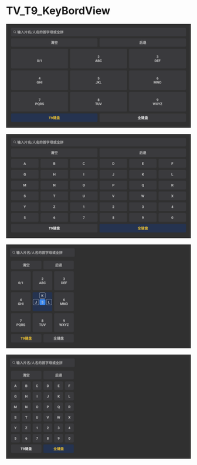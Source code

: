 # TV_T9_KeyBordView


![运行效果](https://raw.githubusercontent.com/jaychou2012/TV_T9_KeyBordView/master/Screenshot_1556891580.png)

![运行效果](https://raw.githubusercontent.com/jaychou2012/TV_T9_KeyBordView/master/Screenshot_1556891594.png)

![运行效果](https://raw.githubusercontent.com/jaychou2012/TV_T9_KeyBordView/master/Screenshot_1556891741.png)

![运行效果](https://raw.githubusercontent.com/jaychou2012/TV_T9_KeyBordView/master/Screenshot_1556891744.png)

